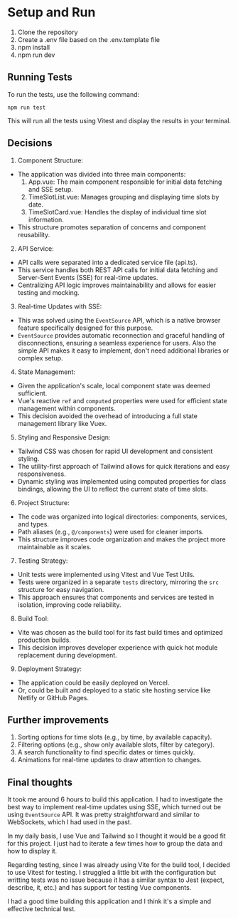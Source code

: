 # Setup and Run

1. Clone the repository
2. Create a .env file based on the .env.template file
3. npm install
4. npm run dev


## Running Tests

To run the tests, use the following command:
```
npm run test
```

This will run all the tests using Vitest and display the results in your terminal.


## Decisions

1. Component Structure:

- The application was divided into three main components:
    1. App.vue: The main component responsible for initial data fetching and SSE setup.
    2. TimeSlotList.vue: Manages grouping and displaying time slots by date.
    3. TimeSlotCard.vue: Handles the display of individual time slot information.
- This structure promotes separation of concerns and component reusability.



2. API Service:

- API calls were separated into a dedicated service file (api.ts).
- This service handles both REST API calls for initial data fetching and Server-Sent Events (SSE) for real-time updates.
- Centralizing API logic improves maintainability and allows for easier testing and mocking.



3. Real-time Updates with SSE:

- This was solved using the `EventSource` API, which is a native browser feature specifically designed for this purpose.
- `EventSource` provides automatic reconnection and graceful handling of disconnections, ensuring a seamless experience for users. Also the simple API makes it easy to implement, don't need additional libraries or complex setup.



4. State Management:

- Given the application's scale, local component state was deemed sufficient.
- Vue's reactive `ref` and `computed` properties were used for efficient state management within components.
- This decision avoided the overhead of introducing a full state management library like Vuex.



5. Styling and Responsive Design:

- Tailwind CSS was chosen for rapid UI development and consistent styling.
- The utility-first approach of Tailwind allows for quick iterations and easy responsiveness.
- Dynamic styling was implemented using computed properties for class bindings, allowing the UI to reflect the current state of time slots.



6. Project Structure:

- The code was organized into logical directories: components, services, and types.
- Path aliases (e.g., `@/components`) were used for cleaner imports.
- This structure improves code organization and makes the project more maintainable as it scales.



7. Testing Strategy:

- Unit tests were implemented using Vitest and Vue Test Utils.
- Tests were organized in a separate `tests` directory, mirroring the `src` structure for easy navigation.
- This approach ensures that components and services are tested in isolation, improving code reliability.



8. Build Tool:

- Vite was chosen as the build tool for its fast build times and optimized production builds.
- This decision improves developer experience with quick hot module replacement during development.



9. Deployment Strategy:

- The application could be easily deployed on Vercel.
- Or, could be built and deployed to a static site hosting service like Netlify or GitHub Pages.



## Further improvements

1. Sorting options for time slots (e.g., by time, by available capacity).
2. Filtering options (e.g., show only available slots, filter by category).
3. A search functionality to find specific dates or times quickly.
4. Animations for real-time updates to draw attention to changes.


## Final thoughts

It took me around 6 hours to build this application. I had to investigate the best way to implement real-time updates using SSE, which turned out be using `EventSource` API. It was pretty straightforward and similar to WebSockets, which I had used in the past.

In my daily basis, I use Vue and Tailwind so I thought it would be a good fit for this project. I just had to iterate a few times how to group the data and how to display it.

Regarding testing, since I was already using Vite for the build tool, I decided to use Vitest for testing. I struggled a little bit with the configuration but writting tests was no issue because it has a similar syntax to Jest (expect, describe, it, etc.) and has support for testing Vue components.

I had a good time building this application and I think it's a simple and effective technical test.